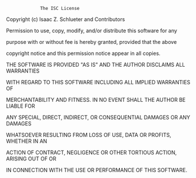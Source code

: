                  The ISC License


Copyright (c) Isaac Z. Schlueter and Contributors


Permission to use, copy, modify, and/or distribute this software for any

purpose with or without fee is hereby granted, provided that the above

copyright notice and this permission notice appear in all copies.


THE SOFTWARE IS PROVIDED "AS IS" AND THE AUTHOR DISCLAIMS ALL WARRANTIES

WITH REGARD TO THIS SOFTWARE INCLUDING ALL IMPLIED WARRANTIES OF

MERCHANTABILITY AND FITNESS. IN NO EVENT SHALL THE AUTHOR BE LIABLE FOR

ANY SPECIAL, DIRECT, INDIRECT, OR CONSEQUENTIAL DAMAGES OR ANY DAMAGES

WHATSOEVER RESULTING FROM LOSS OF USE, DATA OR PROFITS, WHETHER IN AN

ACTION OF CONTRACT, NEGLIGENCE OR OTHER TORTIOUS ACTION, ARISING OUT OF
OR

IN CONNECTION WITH THE USE OR PERFORMANCE OF THIS SOFTWARE.
